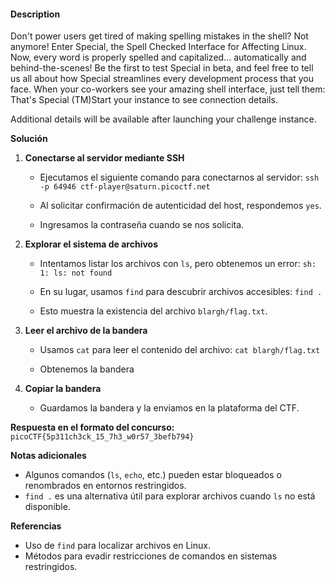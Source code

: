#### Description

Don't power users get tired of making spelling mistakes in the shell? Not anymore! Enter Special, the Spell Checked Interface for Affecting Linux. Now, every word is properly spelled and capitalized... automatically and behind-the-scenes! Be the first to test Special in beta, and feel free to tell us all about how Special streamlines every development process that you face. When your co-workers see your amazing shell interface, just tell them: That's Special (TM)Start your instance to see connection details.

Additional details will be available after launching your challenge instance.

 **Solución**

1. **Conectarse al servidor mediante SSH**
    
    - Ejecutamos el siguiente comando para conectarnos al servidor:
        `ssh -p 64946 ctf-player@saturn.picoctf.net`
        
    - Al solicitar confirmación de autenticidad del host, respondemos `yes`.
    - Ingresamos la contraseña cuando se nos solicita.
2. **Explorar el sistema de archivos**
    
    - Intentamos listar los archivos con `ls`, pero obtenemos un error:
        `sh: 1: ls: not found`
        
    - En su lugar, usamos `find` para descubrir archivos accesibles:
        `find .`
        
    - Esto muestra la existencia del archivo `blargh/flag.txt`.
3. **Leer el archivo de la bandera**
    
    - Usamos `cat` para leer el contenido del archivo:
        `cat blargh/flag.txt`
        
    - Obtenemos la bandera
4. **Copiar la bandera**
    
    - Guardamos la bandera y la enviamos en la plataforma del CTF.


**Respuesta en el formato del concurso:**
`picoCTF{5p311ch3ck_15_7h3_w0r57_3befb794}`

**Notas adicionales**

- Algunos comandos (`ls`, `echo`, etc.) pueden estar bloqueados o renombrados en entornos restringidos.
- `find .` es una alternativa útil para explorar archivos cuando `ls` no está disponible.

**Referencias**
- Uso de `find` para localizar archivos en Linux.
- Métodos para evadir restricciones de comandos en sistemas restringidos.